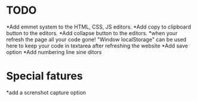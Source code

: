 # TODO
*Add emmet system to the HTML, CSS, JS editors.
*Add copy to clipboard button to the editors.
*Add collapse button to the editors.
*when your refresh the page all your code gone! "Window localStorage" can be used here to keep your code in textarea after refreshing  the website
*Add save option
*Add numbering line sine ditors


# Special fatures 
*add a screnshot capture option

